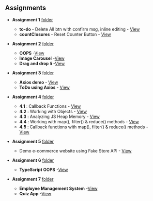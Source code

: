 ## Assignments

- **Assignment 1**  [folder](03-02-2025)
  - **to-do** - Delete All btn with confirm msg, inline editing - [View](to-do/README.md)  
  - **countClosures** - Reset Counter Button - [View](countClosures/)

- **Assignment 2** [folder](04-02-2025)
  - **OOPS** -[View](04-02-2025/oops)
  - **Image Carousel** -[View](https://github.com/YashodhanDevdhar/bits-training/tree/3184fe8d66fd2cc9d9bd3bb5922e5e8b9710ebe8/04-02-2025/Image%20Carousel)
  - **Drag and drop li** -[View](https://github.com/YashodhanDevdhar/bits-training/tree/c47d9b668125e85996826b591f9b18bef24903eb/04-02-2025/drag%20and%20drop%20ul%20li)

- **Assignment 3** [folder](05-02-2025)
  - **Axios demo** - [View](05-02-2025/axiosVid)
  - **ToDo using Axios** - [View](05-02-2025/axiosToDo)

- **Assignment 4** [folder](06-02-2025)
  - **4.1** : Callback Functions - [View](06-02-2025/1.js)
  - **4.2** : Working with Objects - [View](06-02-2025/2.js)
  - **4.3** : Analyzing JS Heap Memory - [View](06-02-2025/3_MemoryLeak)
  - **4.4** : Working with map(), filter() & reduce() methods - [View](06-02-2025/4.js)
  - **4.5** : Callback functions with map(), filter() & reduce() methods - [View](06-02-2025/5.js)

- **Assignment 5** [folder](07-02-2025)
  - Demo e-commerce website using Fake Store API - [View](07-02-2025)

- **Assignment 6** [folder](11-02-2025)
  - **TypeScript OOPS** -[View](11-02-2025)

- **Assignment 7** [folder](12-02-2025)
  - **Employee Management System** -[View](12-02-2025/1-EmployeeManagementSystem)
  - **Quiz App** -[View](12-02-2025/2-QuizApp)
